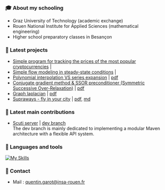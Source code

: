 ### :mortar_board: About my schooling
- Graz University of Technology (academic exchange)
- Rouen National Institute for Applied Sciences (mathematical engineering)
- Higher school preparatory classes in Besançon
### :rocket: Latest projects
- [Simple program for tracking the prices of the most popular cryptocurrencies](https://github.com/QGarot/crypto-client) |
- [Simple flow modeling in steady-state conditions](https://github.com/QGarot/simple-flow-modeling) |
- [Polynomial interpolation VS series expansion](https://github.com/QGarot/interpolation-vs-dl) | [pdf](https://github.com/QGarot/interpolation-vs-dl/blob/main/report.pdf)
- [Conjugate gradient method & SSOR preconditioner (Symmetric Successive Over-Relaxation)](https://github.com/QGarot/grad-conj) | [pdf](https://github.com/QGarot/grad-conj/blob/master/files/report/report.pdf)
- [Graph laplacian](https://github.com/QGarot/laplacien-graphe) | [pdf](https://github.com/QGarot/laplacien-graphe/blob/main/Rapport.pdf)
- [Supraways - fly in your city](https://github.com/QGarot/tipe-la-ville) | [pdf](https://github.com/QGarot/tipe-la-ville/blob/master/files/MCOT_DOT.pdf), [md](https://github.com/QGarot/tipe-la-ville/blob/master/files/optimality_proof.md)

### :pushpin: Latest main contributions
- [Scuti server](https://github.com/QGarot/scuti-server) | [dev branch](https://github.com/QGarot/scuti-server/tree/dev)  
The dev branch is mainly dedicated to implementing a modular Maven architecture with a flexible API system.

### :mag_right: Languages and tools
[![My Skills](https://skillicons.dev/icons?i=python,java,c,fortran,mysql,idea,git,github)](https://skillicons.dev)

<!--### Streak
[![GitHub Streak](https://github-readme-streak-stats.herokuapp.com?user=qgarotrot&border_radius=10&card_width=470&type=png)](https://git.io/streak-stats)-->

### :pencil: Contact
- Mail : quentin.garot@insa-rouen.fr
